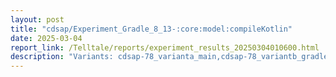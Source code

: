 ```yaml
---
layout: post
title: "cdsap/Experiment_Gradle_8_13-:core:model:compileKotlin"
date: 2025-03-04
report_link: /Telltale/reports/experiment_results_20250304010600.html
description: "Variants: cdsap-78_varianta_main,cdsap-78_variantb_gradle_8_13"
---
```


